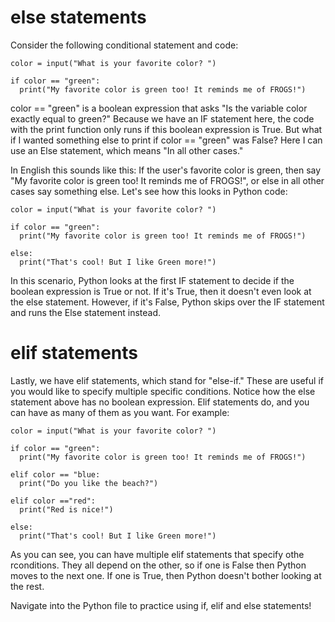 # else statements

Consider the following conditional statement and code:
```
color = input("What is your favorite color? ")

if color == "green":
  print("My favorite color is green too! It reminds me of FROGS!")
```
color == "green" is a boolean expression that asks "Is the variable color exactly equal to green?" Because we have an IF statement here, the code with the print function only runs if this boolean expression is True. But what if I wanted something else to print if color == "green" was False? Here I can use an Else statement, which means "In all other cases."

In English this sounds like this: If the user's favorite color is green, then say "My favorite color is green too! It reminds me of FROGS!", or else in all other cases say something else. Let's see how this looks in Python code:
```
color = input("What is your favorite color? ")

if color == "green":
  print("My favorite color is green too! It reminds me of FROGS!")
  
else:
  print("That's cool! But I like Green more!")
```

In this scenario, Python looks at the first IF statement to decide if the boolean expression is True or not. If it's True, then it doesn't even look at the else statement. However, if it's False, Python skips over the IF statement and runs the Else statement instead.

# elif statements
Lastly, we have elif statements, which stand for "else-if." These are useful if you would like to specify multiple specific conditions. Notice how the else statement above has no boolean expression. Elif statements do, and you can have as many of them as you want. For example:
```
color = input("What is your favorite color? ")

if color == "green":
  print("My favorite color is green too! It reminds me of FROGS!")

elif color == "blue:
  print("Do you like the beach?")

elif color =="red":
  print("Red is nice!")
  
else:
  print("That's cool! But I like Green more!")
```
As you can see, you can have multiple elif statements that specify othe rconditions. They all depend on the other, so if one is False then Python moves to the next one. If one is True, then Python doesn't bother looking at the rest.

Navigate into the Python file to practice using if, elif and else statements!

